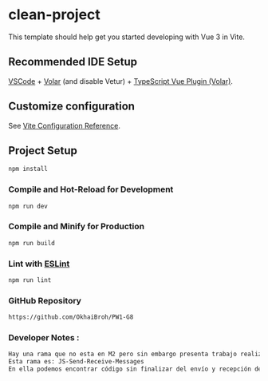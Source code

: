# clean-project

This template should help get you started developing with Vue 3 in Vite.

## Recommended IDE Setup

[VSCode](https://code.visualstudio.com/) + [Volar](https://marketplace.visualstudio.com/items?itemName=Vue.volar) (and disable Vetur) + [TypeScript Vue Plugin (Volar)](https://marketplace.visualstudio.com/items?itemName=Vue.vscode-typescript-vue-plugin).

## Customize configuration

See [Vite Configuration Reference](https://vitejs.dev/config/).

## Project Setup

```sh
npm install
```

### Compile and Hot-Reload for Development

```sh
npm run dev
```

### Compile and Minify for Production

```sh
npm run build
```

### Lint with [ESLint](https://eslint.org/)

```sh
npm run lint
```

### GitHub Repository

```sh
https://github.com/OkhaiBroh/PW1-G8
```

### Developer Notes :

```sh
Hay una rama que no esta en M2 pero sin embargo presenta trabajo realizado. 
Esta rama es: JS-Send-Receive-Messages
En ella podemos encontrar código sin finalizar del envío y recepción de mensajes entre usuarios.
```
